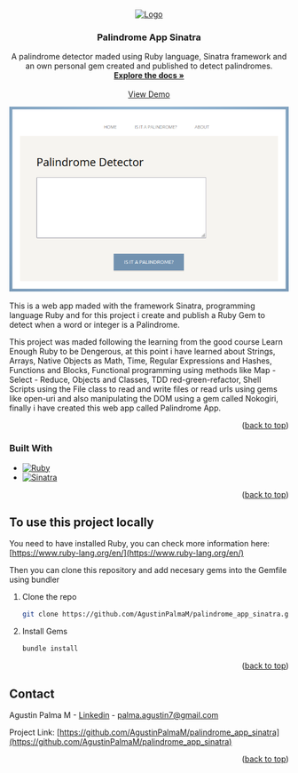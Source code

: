 <!-- Improved compatibility of back to top link: See: https://github.com/othneildrew/Best-README-Template/pull/73 -->
<a name="readme-top"></a>
<!--
*** Thanks for checking out the Best-README-Template. If you have a suggestion
*** that would make this better, please fork the repo and create a pull request
*** or simply open an issue with the tag "enhancement".
*** Don't forget to give the project a star!
*** Thanks again! Now go create something AMAZING! :D
-->



<!-- PROJECT SHIELDS -->
<!--
*** I'm using markdown "reference style" links for readability.
*** Reference links are enclosed in brackets [ ] instead of parentheses ( ).
*** See the bottom of this document for the declaration of the reference variables
*** for contributors-url, forks-url, etc. This is an optional, concise syntax you may use.
*** https://www.markdownguide.org/basic-syntax/#reference-style-links
-->




<!-- PROJECT LOGO -->
<br />
<div align="center">
  <a href="https://github.com/othneildrew/Best-README-Template">
    <img src="images/logo.png" alt="Logo" width="80" height="80">
  </a>

  <h3 align="center">Palindrome App Sinatra</h3>

  <p align="center">
    A palindrome detector maded using Ruby language, Sinatra framework and an own personal gem created and published to detect palindromes.
    <br />
    <a href="https://github.com/AgustinPalmaM/palindrome_app_sinatra"><strong>Explore the docs »</strong></a>
    <br />
    <br />
    <a href="https://shrouded-crag-85355-aaabae8147b9.herokuapp.com/">View Demo</a>
  </p>
</div>





![](public/images/preview_app.png)

This is a web app maded with the framework Sinatra, programming language Ruby and for this project i create and publish a Ruby Gem to detect when a word or integer is a Palindrome.

This project was maded following the learning from the good course Learn Enough Ruby to be Dengerous, at this point i have learned about Strings, Arrays, Native Objects as Math, Time, Regular Expressions and Hashes, Functions and Blocks, Functional programming using methods like Map - Select - Reduce, Objects and Classes, TDD red-green-refactor, Shell Scripts using the File class to read and write files or read urls using gems like open-uri and also manipulating the DOM using a gem called Nokogiri, finally i have created this web app called Palindrome App.

<p align="right">(<a href="#readme-top">back to top</a>)</p>



### Built With

* [![Ruby][Ruby]][Ruby-url]
* [![Sinatra][Sinatra]][Sinatra-url]


<p align="right">(<a href="#readme-top">back to top</a>)</p>



<!-- GETTING STARTED -->
## To use this project locally

You need to have installed Ruby, you can check more information here: [https://www.ruby-lang.org/en/](https://www.ruby-lang.org/en/)


Then you can clone this repository and add necesary gems into the Gemfile using bundler



1. Clone the repo
   ```sh
   git clone https://github.com/AgustinPalmaM/palindrome_app_sinatra.git
   ```
2. Install Gems
   ```sh
   bundle install
   ```

<p align="right">(<a href="#readme-top">back to top</a>)</p>


<!-- CONTACT -->
## Contact

Agustin Palma M - [Linkedin](https://www.linkedin.com/in/agustinpalmam/) - palma.agustin7@gmail.com

Project Link: [https://github.com/AgustinPalmaM/palindrome_app_sinatra](https://github.com/AgustinPalmaM/palindrome_app_sinatra)

<p align="right">(<a href="#readme-top">back to top</a>)</p>

<!-- MARKDOWN LINKS & IMAGES -->
<!-- https://www.markdownguide.org/basic-syntax/#reference-style-links -->
[contributors-shield]: https://img.shields.io/github/contributors/othneildrew/Best-README-Template.svg?style=for-the-badge
[contributors-url]: https://github.com/othneildrew/Best-README-Template/graphs/contributors
[forks-shield]: https://img.shields.io/github/forks/othneildrew/Best-README-Template.svg?style=for-the-badge
[forks-url]: https://github.com/othneildrew/Best-README-Template/network/members
[stars-shield]: https://img.shields.io/github/stars/othneildrew/Best-README-Template.svg?style=for-the-badge
[stars-url]: https://github.com/othneildrew/Best-README-Template/stargazers
[issues-shield]: https://img.shields.io/github/issues/othneildrew/Best-README-Template.svg?style=for-the-badge
[issues-url]: https://github.com/othneildrew/Best-README-Template/issues
[license-shield]: https://img.shields.io/github/license/othneildrew/Best-README-Template.svg?style=for-the-badge
[license-url]: https://github.com/othneildrew/Best-README-Template/blob/master/LICENSE.txt
[linkedin-shield]: https://img.shields.io/badge/-LinkedIn-black.svg?style=for-the-badge&logo=linkedin&colorB=555
[linkedin-url]: https://linkedin.com/in/othneildrew
[product-screenshot]: images/screenshot.png
[Next.js]: https://img.shields.io/badge/next.js-000000?style=for-the-badge&logo=nextdotjs&logoColor=white
[Next-url]: https://nextjs.org/
[Ruby]: https://img.shields.io/badge/Ruby-CC342D?style=for-the-badge&logo=ruby&logoColor=white%22
[Ruby-url]: https://www.ruby-lang.org/en/ 
[Sinatra]: https://img.shields.io/static/v1?style=for-the-badge&message=Ruby+Sinatra&color=000000&logo=Ruby+Sinatra&logoColor=FFFFFF&label=
[Sinatra-url]: https://sinatrarb.com/
